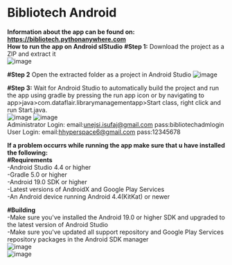 # Bibliotech Android
**Information about the app can be found on: https://bibliotech.pythonanywhere.com**
<br>
**How to run the app on Android slStudio**
**#Step 1:**
Download the project as a ZIP and extract it <br />
![image](https://user-images.githubusercontent.com/89842810/205718555-a0289875-fe4f-4add-8689-f6e5990ed089.png)

**#Step 2**
Open the extracted folder as a project in Android Studio
![image](https://user-images.githubusercontent.com/89842810/205719309-5fd9a447-0d1d-482c-b424-3b471800e048.png)

**#Step 3:**
Wait for Android Studio to automatically build the project and run the app using gradle by pressing the run app icon or by
navigating to app>java>com.dataflair.librarymanagementapp>Start class, right click and run Start.java. <br />
![image](https://user-images.githubusercontent.com/89842810/205722487-b1b4fbe2-ef47-46af-972a-0c059bc36fde.png)
![image](https://user-images.githubusercontent.com/89842810/205722737-8e088e99-755c-4e26-bb81-0b408aacd866.png)
<br />
Administrator Login: email:unejsi.isufaj@gmail.com  pass:bibliotechadmlogin <br>
User Login: email:hhyperspace6@gmail.com  pass:12345678

**If a problem occurrs while running the app make sure that u have installed the following:**
<br />
**#Requirements**
<br />
-Android Studio 4.4 or higher<br />
-Gradle 5.0 or higher<br />
-Android 19.0 SDK or higher<br />
-Latest versions of AndroidX and Google Play Services<br />
-An Android device running Android 4.4(KitKat) or newer<br />

**#Building**
<br />
-Make sure you've installed the Android 19.0 or higher SDK and upgraded to the latest version of Android Studio<br />
-Make sure you've updated all support repository and Google Play Services repository packages in the Android SDK manager<br />
![image](https://user-images.githubusercontent.com/89842810/205725571-d2f2a59a-6ecc-4bff-b7f5-540e04f1bbb5.png)<br />
![image](https://user-images.githubusercontent.com/89842810/205725911-763f86cf-0a6d-4887-b1a1-f32d19b3fe94.png)
